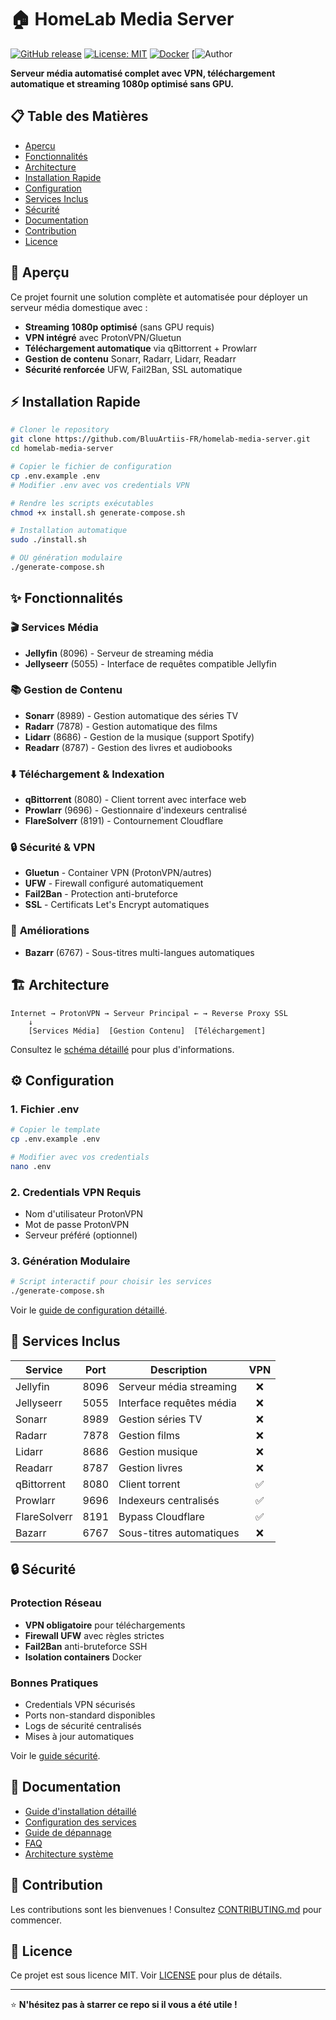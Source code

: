 # 🏠 HomeLab Media Server

[![GitHub release](https://img.shields.io/github/release/BluuArtiis-FR/homelab-media-server.svg)](https://github.com/BluuArtiis-FR/homelab-media-server/releases)
[![License: MIT](https://img.shields.io/badge/License-MIT-yellow.svg)](https://opensource.org/licenses/MIT)
[![Docker](https://img.shields.io/badge/Docker-Compatible-blue.svg)](https://www.docker.com/)
[![Author](BluuArtiis-FR)

**Serveur média automatisé complet avec VPN, téléchargement automatique et streaming 1080p optimisé sans GPU.**

## 📋 Table des Matières
- [Aperçu](#aperçu)
- [Fonctionnalités](#fonctionnalités)
- [Architecture](#architecture)
- [Installation Rapide](#installation-rapide)
- [Configuration](#configuration)
- [Services Inclus](#services-inclus)
- [Sécurité](#sécurité)
- [Documentation](#documentation)
- [Contribution](#contribution)
- [Licence](#licence)

## 🎯 Aperçu

Ce projet fournit une solution complète et automatisée pour déployer un serveur média domestique avec :
- **Streaming 1080p optimisé** (sans GPU requis)
- **VPN intégré** avec ProtonVPN/Gluetun
- **Téléchargement automatique** via qBittorrent + Prowlarr
- **Gestion de contenu** Sonarr, Radarr, Lidarr, Readarr
- **Sécurité renforcée** UFW, Fail2Ban, SSL automatique

## ⚡ Installation Rapide

```bash
# Cloner le repository
git clone https://github.com/BluuArtiis-FR/homelab-media-server.git
cd homelab-media-server

# Copier le fichier de configuration
cp .env.example .env
# Modifier .env avec vos credentials VPN

# Rendre les scripts exécutables
chmod +x install.sh generate-compose.sh

# Installation automatique
sudo ./install.sh

# OU génération modulaire
./generate-compose.sh
```

## ✨ Fonctionnalités

### 🎬 **Services Média**
- **Jellyfin** (8096) - Serveur de streaming média
- **Jellyseerr** (5055) - Interface de requêtes compatible Jellyfin

### 📚 **Gestion de Contenu**
- **Sonarr** (8989) - Gestion automatique des séries TV
- **Radarr** (7878) - Gestion automatique des films
- **Lidarr** (8686) - Gestion de la musique (support Spotify)
- **Readarr** (8787) - Gestion des livres et audiobooks

### ⬇️ **Téléchargement & Indexation**
- **qBittorrent** (8080) - Client torrent avec interface web
- **Prowlarr** (9696) - Gestionnaire d'indexeurs centralisé
- **FlareSolverr** (8191) - Contournement Cloudflare

### 🔒 **Sécurité & VPN**
- **Gluetun** - Container VPN (ProtonVPN/autres)
- **UFW** - Firewall configuré automatiquement
- **Fail2Ban** - Protection anti-bruteforce
- **SSL** - Certificats Let's Encrypt automatiques

### 🌟 **Améliorations**
- **Bazarr** (6767) - Sous-titres multi-langues automatiques

## 🏗️ Architecture

```
Internet → ProtonVPN → Serveur Principal ← → Reverse Proxy SSL
    ↓
    [Services Média]  [Gestion Contenu]  [Téléchargement]
```

Consultez le [schéma détaillé](docs/architecture.md) pour plus d'informations.

## ⚙️ Configuration

### 1. **Fichier .env**
```bash
# Copier le template
cp .env.example .env

# Modifier avec vos credentials
nano .env
```

### 2. **Credentials VPN Requis**
- Nom d'utilisateur ProtonVPN
- Mot de passe ProtonVPN
- Serveur préféré (optionnel)

### 3. **Génération Modulaire**
```bash
# Script interactif pour choisir les services
./generate-compose.sh
```

Voir le [guide de configuration détaillé](docs/configuration.md).

## 🚀 Services Inclus

| Service | Port | Description | VPN |
|----|----|----|:----:|
| Jellyfin | 8096 | Serveur média streaming | ❌ |
| Jellyseerr | 5055 | Interface requêtes média | ❌ |
| Sonarr | 8989 | Gestion séries TV | ❌ |
| Radarr | 7878 | Gestion films | ❌ |
| Lidarr | 8686 | Gestion musique | ❌ |
| Readarr | 8787 | Gestion livres | ❌ |
| qBittorrent | 8080 | Client torrent | ✅ |
| Prowlarr | 9696 | Indexeurs centralisés | ✅ |
| FlareSolverr | 8191 | Bypass Cloudflare | ✅ |
| Bazarr | 6767 | Sous-titres automatiques | ❌ |

## 🔒 Sécurité

### Protection Réseau
- **VPN obligatoire** pour téléchargements
- **Firewall UFW** avec règles strictes
- **Fail2Ban** anti-bruteforce SSH
- **Isolation containers** Docker

### Bonnes Pratiques
- Credentials VPN sécurisés
- Ports non-standard disponibles
- Logs de sécurité centralisés
- Mises à jour automatiques

Voir le [guide sécurité](docs/troubleshooting.md#sécurité).

## 📖 Documentation

- [Guide d'installation détaillé](docs/installation.md)
- [Configuration des services](docs/configuration.md)
- [Guide de dépannage](docs/troubleshooting.md)
- [FAQ](docs/faq.md)
- [Architecture système](docs/architecture.md)

## 🤝 Contribution

Les contributions sont les bienvenues ! Consultez [CONTRIBUTING.md](CONTRIBUTING.md) pour commencer.

## 📄 Licence

Ce projet est sous licence MIT. Voir [LICENSE](LICENSE) pour plus de détails.

---

⭐ **N'hésitez pas à starrer ce repo si il vous a été utile !**
